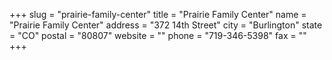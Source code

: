 +++
slug = "prairie-family-center"
title = "Prairie Family Center"
name = "Prairie Family Center"
address = "372 14th Street"
city = "Burlington"
state = "CO"
postal = "80807"
website = ""
phone = "719-346-5398"
fax = ""
+++
